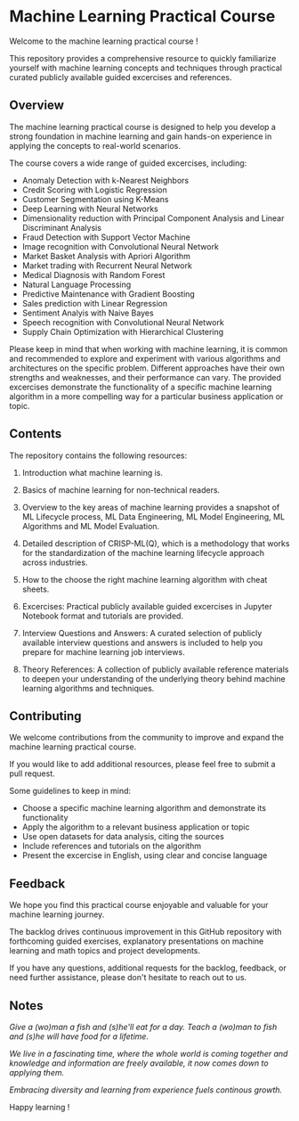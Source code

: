 # Machine Learning Practical Course

Welcome to the machine learning practical course !

This repository provides a comprehensive resource to quickly familiarize yourself with machine learning concepts and techniques through practical curated publicly available guided excercises and references.

## Overview

The machine learning practical course is designed to help you develop a strong foundation in machine learning and gain hands-on experience in applying the concepts to real-world scenarios.

The course covers a wide range of guided excercises, including:

- Anomaly Detection with k-Nearest Neighbors
- Credit Scoring with Logistic Regression
- Customer Segmentation using K-Means
- Deep Learning with Neural Networks
- Dimensionality reduction with Principal Component Analysis and Linear Discriminant Analysis
- Fraud Detection with Support Vector Machine
- Image recognition with Convolutional Neural Network
- Market Basket Analysis with Apriori Algorithm
- Market trading with Recurrent Neural Network
- Medical Diagnosis with Random Forest
- Natural Language Processing
- Predictive Maintenance with Gradient Boosting
- Sales prediction with Linear Regression
- Sentiment Analyis with Naive Bayes
- Speech recognition with Convolutional Neural Network
- Supply Chain Optimization with Hierarchical Clustering

Please keep in mind that when working with machine learning, it is common and recommended to explore and experiment with various algorithms and architectures on the specific problem. Different approaches have their own strengths and weaknesses, and their performance can vary. The provided excercises demonstrate the functionality of a specific machine learning algorithm in a more compelling way for a particular business application or topic.

## Contents

The repository contains the following resources:

1. Introduction what machine learning is.

2. Basics of machine learning for non-technical readers.

3. Overview to the key areas of machine learning provides a snapshot of ML Lifecycle process, ML Data Engineering, ML Model Engineering, ML Algorithms and ML Model Evaluation.

4. Detailed description of CRISP-ML(Q), which is a methodology that works for the standardization of the machine learning lifecycle approach across industries.

5. How to the choose the right machine learning algorithm with cheat sheets.

6. Excercises: Practical publicly available guided excercises in Jupyter Notebook format and tutorials are provided.

7. Interview Questions and Answers: A curated selection of publicly available interview questions and answers is included to help you prepare for machine learning job interviews.

8. Theory References: A collection of publicly available reference materials to deepen your understanding of the underlying theory behind machine learning algorithms and techniques.

## Contributing

We welcome contributions from the community to improve and expand the machine learning practical course.

If you would like to add additional resources, please feel free to submit a pull request.

Some guidelines to keep in mind:
- Choose a specific machine learning algorithm and demonstrate its functionality
- Apply the algorithm to a relevant business application or topic
- Use open datasets for data analysis, citing the sources
- Include references and tutorials on the algorithm
- Present the excercise in English, using clear and concise language

## Feedback

We hope you find this practical course enjoyable and valuable for your machine learning journey.

The backlog drives continuous improvement in this GitHub repository with forthcoming guided exercises, explanatory presentations on machine learning and math topics and project developments.

If you have any questions, additional requests for the backlog, feedback, or need further assistance, please don't hesitate to reach out to us.

## Notes

_Give a (wo)man a fish and (s)he'll eat for a day. Teach a (wo)man to fish and (s)he will have food for a lifetime._

_We live in a fascinating time, where the whole world is coming together and knowledge and information are freely available, it now comes down to applying them._

_Embracing diversity and learning from experience fuels continous growth._

Happy learning !
